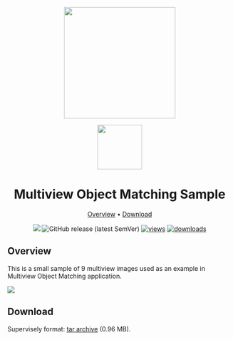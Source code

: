 <div align="center" markdown> 

<img src="https://i.imgur.com/UdBujFN.png" width="250" /> <br>

<img src="https://github.com/user-attachments/assets/3f0322f8-a0a9-4470-aafc-db207faee08d" width="100"/> 

# Multiview Object Matching Sample 

<p align="center">
  <a href="#overview">Overview</a> •
  <a href="#download">Download</a>
</p>

[![](https://img.shields.io/badge/slack-chat-green.svg?logo=slack)](https://supervisely.com/slack) 
![GitHub release (latest SemVer)](https://img.shields.io/github/v/release/supervisely-ecosystem/matcher-sample)
[![views](https://app.supervisely.com/img/badges/views/supervisely-ecosystem/matcher-sample.png)](https://supervisely.com)
[![downloads](https://app.supervisely.com/img/badges/downloads/supervisely-ecosystem/matcher-sample.png)](https://supervisely.com)

</div>

## Overview 

This is a small sample of 9 multiview images used as an example in Multiview Object Matching application.

<img src="https://github.com/user-attachments/assets/493b6f52-3c5f-4c81-81f3-03c391bbd72e" />



## Download

Supervisely format: [tar archive](https://github.com/supervisely-ecosystem/multiview-object-matching/releases/download/v0.9.4/project.tar) (0.96 MB).